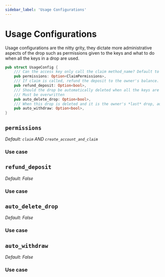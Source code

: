 ```yaml
---
sidebar_label: 'Usage Configurations'
---
```

# Usage Configurations
Usage configurations are the nitty grity, they dictate more administrative aspects of the drop such as permissions given to the keys and what to do when all the keys in a drop are used. 

``` rust
pub struct UsageConfig {
    /// Can the access key only call the claim method_name? Default to both method_name callable
    pub permissions: Option<ClaimPermissions>,
    /// If claim is called, refund the deposit to the owner's balance. If None, default to false.
    pub refund_deposit: Option<bool>,
    /// Should the drop be automatically deleted when all the keys are used? This is defaulted to false and
    /// Must be overwritten
    pub auto_delete_drop: Option<bool>,
    /// When this drop is deleted and it is the owner's *last* drop, automatically withdraw their balance.
    pub auto_withdraw: Option<bool>,
}
```

## `permissions` 
*Default: `claim` AND `create_account_and_claim`*

### Use case

## `refund_deposit` 
*Default: False*

### Use case

## `auto_delete_drop` 
*Default: False*

### Use case

## `auto_withdraw` 
*Default: False*

### Use case